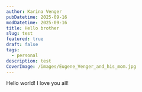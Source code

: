 ```yaml
---
author: Karina Venger
pubDatetime: 2025-09-16
modDatetime: 2025-09-16
title: Hello brother
slug: test
featured: true
draft: false
tags:
  - personal
description: test
CoverImage: /images/Eugene_Venger_and_his_mom.jpg
---
```

Hello world! I love you all!